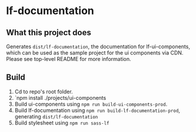 <!--Copyright (c) Laserfiche.
Licensed under the MIT License. See LICENSE in the project root for license information.-->

# lf-documentation

## What this project does

Generates `dist/lf-documentation`, the documentation for lf-ui-components, which can be used as the sample project for the ui components via CDN. Please see top-level README for more information.

## Build

1. Cd to repo's root folder.
2. `npm install ./projects/ui-components
3. Build ui-components using `npm run build-ui-components-prod`.
4. Build lf-documentation using `npm run build-lf-documentation-prod`, generating `dist/lf-documentation`
5. Build stylesheet using `npm run sass-lf`
